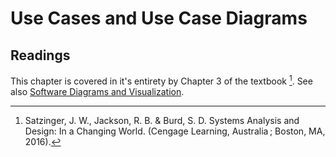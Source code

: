 # Use Cases and Use Case Diagrams

## Readings

This chapter is covered in it's entirety by Chapter 3 of the textbook [^1721179607]. See also [Software Diagrams and Visualization](software-diagrams-and-visualization.md).


[^1721179607]: Satzinger, J. W., Jackson, R. B. & Burd, S. D. Systems Analysis and Design: In a Changing World. (Cengage Learning, Australia ; Boston, MA, 2016).
